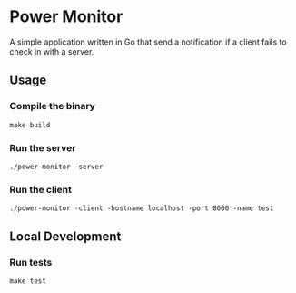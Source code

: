 # Power Monitor

A simple application written in Go that send a notification if a client fails to check in with a server.

## Usage

### Compile the binary

`make build`

### Run the server

`./power-monitor -server`

### Run the client

`./power-monitor -client -hostname localhost -port 8000 -name test`

## Local Development

### Run tests

`make test`
